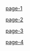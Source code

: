 

[page-1](OEM-Docs/VAG/2004-cayenne-3.2-1.pdf)

[page-2](OEM-Docs/VAG/2004-cayenne-3.2-2.pdf)

[page-3](OEM-Docs/VAG/2004-cayenne-3.2-3.pdf)

[page-4](OEM-Docs/VAG/2004-cayenne-3.2-4.pdf)


